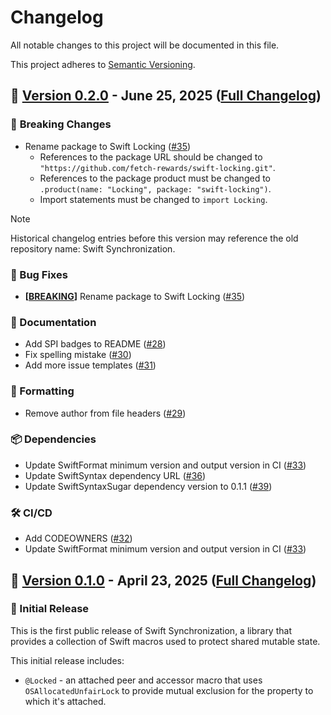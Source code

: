 # Changelog

All notable changes to this project will be documented in this file. 

This project adheres to [Semantic Versioning](https://semver.org).

## 🚀 [Version 0.2.0](https://github.com/fetch-rewards/swift-locking/releases/tag/0.2.0) - June 25, 2025 ([Full Changelog](https://github.com/fetch-rewards/swift-locking/compare/0.1.0...0.2.0))

### 🚨 <a name="breaking-changes-0.2.0"></a>Breaking Changes

- Rename package to Swift Locking ([#35](https://github.com/fetch-rewards/swift-locking/pull/35))
    - References to the package URL should be changed to `"https://github.com/fetch-rewards/swift-locking.git"`.
    - References to the package product must be changed to `.product(name: "Locking", package: "swift-locking")`.
    - Import statements must be changed to `import Locking`.

> [!NOTE]
> Historical changelog entries before this version may reference the old repository name: Swift Synchronization.

### 🐛 Bug Fixes

- **[[BREAKING](#breaking-changes-0.2.0)]** Rename package to Swift Locking ([#35](https://github.com/fetch-rewards/swift-locking/pull/35))

### 📝 Documentation

- Add SPI badges to README ([#28](https://github.com/fetch-rewards/swift-locking/pull/28))
- Fix spelling mistake ([#30](https://github.com/fetch-rewards/swift-locking/pull/30))
- Add more issue templates ([#31](https://github.com/fetch-rewards/swift-locking/pull/31))

### 🎨 Formatting

- Remove author from file headers ([#29](https://github.com/fetch-rewards/swift-locking/pull/29))

### 📦 Dependencies

- Update SwiftFormat minimum version and output version in CI ([#33](https://github.com/fetch-rewards/swift-locking/pull/33))
- Update SwiftSyntax dependency URL ([#36](https://github.com/fetch-rewards/swift-locking/pull/36))
- Update SwiftSyntaxSugar dependency version to 0.1.1 ([#39](https://github.com/fetch-rewards/swift-locking/pull/39))

### 🛠️ CI/CD

- Add CODEOWNERS ([#32](https://github.com/fetch-rewards/swift-locking/pull/32))
- Update SwiftFormat minimum version and output version in CI ([#33](https://github.com/fetch-rewards/swift-locking/pull/33))

## 🚀 [Version 0.1.0](https://github.com/fetch-rewards/swift-locking/releases/tag/0.1.0) - April 23, 2025 ([Full Changelog](https://github.com/fetch-rewards/swift-locking/commits/0.1.0))

### 🎉 Initial Release

This is the first public release of Swift Synchronization, a library that provides a collection of Swift macros used to protect shared mutable state.

This initial release includes:

- `@Locked` - an attached peer and accessor macro that uses `OSAllocatedUnfairLock` to provide mutual exclusion for the property to which it's attached.

